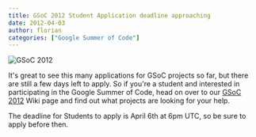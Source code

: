 ```yaml
---
title: GSoC 2012 Student Application deadline approaching
date: 2012-04-03
author: florian
categories: ["Google Summer of Code"]
---
```


![](http://code.google.com/images/GSoC2012_300x200.png "GSoC 2012")

It's great to see this many applications for GSoC projects so far, but there are still a few days left to apply. So if you're a student and interested in participating in the Google Summer of Code, head on over to our [GSoC 2012](http://wiki.xmpp.org/web/Summer_of_Code_2012) Wiki page and find out what projects are looking for your help.

The deadline for Students to apply is April 6th at 6pm UTC, so be sure to apply before then.
